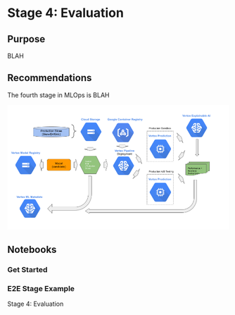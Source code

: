 # Stage 4: Evaluation

## Purpose

BLAH


## Recommendations  

The fourth stage in MLOps is BLAH

<img src='stage4.png'>

## Notebooks

### Get Started


### E2E Stage Example

Stage 4: Evaluation

